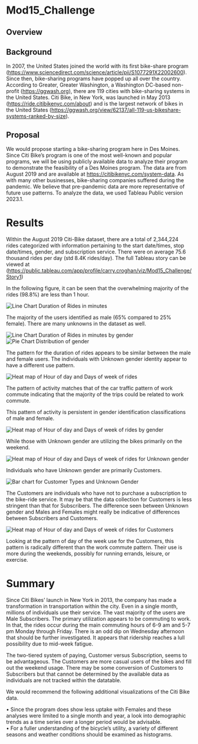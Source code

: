 # Mod15_Challenge

## Overview

## Background

In 2007, the United States joined the world with its first bike-share program (https://www.sciencedirect.com/science/article/pii/S1077291X22002600).  Since then, bike-sharing programs have popped up all over the country.   According to Greater, Greater Washington, a Washington DC-based non-profit (https://ggwash.org), there are 119 cities with bike-sharing systems in the United States.  Citi Bike, in New York,  was launched in May 2013 (https://ride.citibikenyc.com/about) and is the largest network of bikes in the United States (https://ggwash.org/view/62137/all-119-us-bikeshare-systems-ranked-by-size).

## Proposal

We would propose starting a bike-sharing program here in Des Moines.  Since Citi Bike’s program is one of the most well-known and popular programs, we will be using publicly available data to analyze their program to demonstrate the feasibility of a Des Moines program.  The data are from August 2019 and are available at https://citibikenyc.com/system-data.   As with many other businesses, bike-sharing companies suffered during the pandemic.  We believe that pre-pandemic data are more representative of future use patterns.  To analyze the data, we used Tableau Public version 2023.1.

# Results

Within the August 2019 Citi-Bike dataset, there are a total of 2,344,224 rides categorized with information pertaining to the start date/times, stop date/times, gender, and subscription service.  There were on average 75.6 thousand rides per day (std 8.4K rides/day). The full Tableau story can be viewed at (https://public.tableau.com/app/profile/carry.croghan/viz/Mod15_Challenge/Story1)

In the following figure, it can be seen that the overwhelming majority of the rides (98.8%) are less than 1 hour.

![Line Chart Duration of Rides in minutes](RideDuration.png)

The majority of the users identified as male (65% compared to 25% female).  There are many unknowns in the dataset as well.

![Line Chart Duration of Rides in minutes by gender](RideDurationGender.png)
![Pie Chart Distribution of gender](gender_pie.png)

The pattern for the duration of rides appears to be similar between the male and female users.   The individuals with Unknown gender identity appear to have a different use pattern.

![Heat map of Hour of day and Days of week of rides](heatmap.png)

The pattern of activity matches that of the car traffic pattern of work commute indicating that the majority of the trips could be related to work commute. 

This pattern of activity is persistent in gender identification classifications of male and female.

![Heat map of Hour of day and Days of week of rides by gender](heatmapGender.png)

While those with Unknown gender are utilizing the bikes primarily on the weekend.

![Heat map of Hour of day and Days of week of rides for Unknown gender](heatmapUnknown.png)

Individuals who have Unknown gender are primarily Customers. 

![Bar chart for Customer Types and Unknown Gender](barChartGenderUK_Subscibe.png)

 The Customers are individuals who have not to purchase a subscription to the bike-ride service.  It may be that the data collection for Customers is less stringent than that for Subscribers.  The difference seen between Unknown gender and Males and Females might really be indicative of differences between Subscribers and Customers.

![Heat map of Hour of day and Days of week of rides for Customers](Customer_Day.png)

Looking at the pattern of day of the week use for the Customers, this pattern is radically different than the work commute pattern. Their use is more during the weekends, possibly for running errands, leisure, or exercise.  

# Summary

Since Citi Bikes’ launch in New York in 2013, the company has made a transformation in transportation within the city.  Even in a single month, millions of individuals use their service.  The vast majority of the users are Male Subscribers.  The primary utilization appears to be commuting to work.   In that, the rides occur during the main commuting hours of 6-9 am and 5-7 pm Monday through Friday.   There is an odd dip on Wednesday afternoon that should be further investigated.  It appears that ridership reaches a lull possibility due to mid-week fatigue.

The two-tiered system of paying, Customer versus Subscription, seems to be advantageous.  The Customers are more casual users of the bikes and fill out the weekend usage.  There may be some conversion of Customers to Subscribers but that cannot be determined by the available data as individuals are not tracked within the datatable.

We would recommend the following additional visualizations of the Citi Bike data. 

 •	Since the program does show less uptake with Females and these analyses were limited to a single month and year, a look into demographic trends as a time series over a longer period would be advisable.   
 •	For a fuller understanding of the bicycle’s utility, a variety of different seasons and weather conditions should be examined as histograms. 
